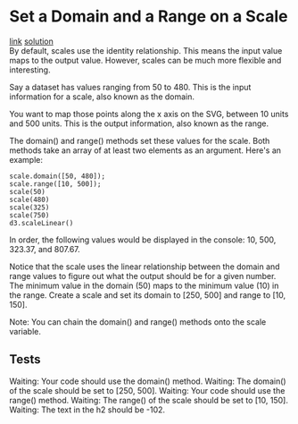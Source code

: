 # Set a Domain and a Range on a Scale
[link](https://www.freecodecamp.org/learn/data-visualization/data-visualization-with-d3/set-a-domain-and-a-range-on-a-scale) [solution](./solution.html)
<br>
By default, scales use the identity relationship. This means the input value maps to the output value. However, scales can be much more flexible and interesting.

Say a dataset has values ranging from 50 to 480. This is the input information for a scale, also known as the domain.

You want to map those points along the x axis on the SVG, between 10 units and 500 units. This is the output information, also known as the range.

The domain() and range() methods set these values for the scale. Both methods take an array of at least two elements as an argument. Here's an example:
```
scale.domain([50, 480]);
scale.range([10, 500]);
scale(50)
scale(480)
scale(325)
scale(750)
d3.scaleLinear()
```
In order, the following values would be displayed in the console: 10, 500, 323.37, and 807.67.

Notice that the scale uses the linear relationship between the domain and range values to figure out what the output should be for a given number. The minimum value in the domain (50) maps to the minimum value (10) in the range.
Create a scale and set its domain to [250, 500] and range to [10, 150].

Note: You can chain the domain() and range() methods onto the scale variable.

## Tests
Waiting: Your code should use the domain() method.
Waiting: The domain() of the scale should be set to [250, 500].
Waiting: Your code should use the range() method.
Waiting: The range() of the scale should be set to [10, 150].
Waiting: The text in the h2 should be -102.